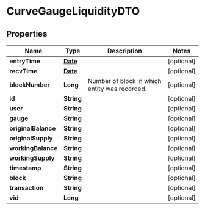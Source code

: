 

# CurveGaugeLiquidityDTO

## Properties

Name | Type | Description | Notes
------------ | ------------- | ------------- | -------------
**entryTime** | [**Date**](Date.md) |  |  [optional]
**recvTime** | [**Date**](Date.md) |  |  [optional]
**blockNumber** | **Long** | Number of block in which entity was recorded. |  [optional]
**id** | **String** |  |  [optional]
**user** | **String** |  |  [optional]
**gauge** | **String** |  |  [optional]
**originalBalance** | **String** |  |  [optional]
**originalSupply** | **String** |  |  [optional]
**workingBalance** | **String** |  |  [optional]
**workingSupply** | **String** |  |  [optional]
**timestamp** | **String** |  |  [optional]
**block** | **String** |  |  [optional]
**transaction** | **String** |  |  [optional]
**vid** | **Long** |  |  [optional]




